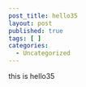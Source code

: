 ```yaml
---
post_title: hello35
layout: post
published: true
tags: [ ]
categories:
  - Uncategorized
---
```

this is hello35
